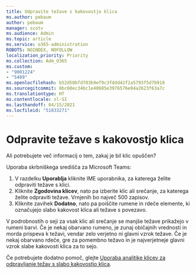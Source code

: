 ```yaml
---
title: Odpravite težave s kakovostjo klica
ms.author: pebaum
author: pebaum
manager: scotv
ms.audience: Admin
ms.topic: article
ms.service: o365-administration
ROBOTS: NOINDEX, NOFOLLOW
localization_priority: Priority
ms.collection: Adm_O365
ms.custom:
- "9001224"
- "5489"
ms.openlocfilehash: b52d50bfd703b9ef9c3fddd42f2a5793f5d7b918
ms.sourcegitcommit: 8bc60ec34bc1e40685e3976576e04a2623f63a7c
ms.translationtype: HT
ms.contentlocale: sl-SI
ms.lasthandoff: 04/15/2021
ms.locfileid: "51833271"
---
```

# <a name="troubleshoot-call-quality-problems"></a>Odpravite težave s kakovostjo klica

Ali potrebujete več informacij o tem, zakaj je bil klic opuščen?

Uporaba skrbniškega središča za Microsoft Teams:

1. V razdelku **Uporablja** kliknite IME uporabnika, za katerega želite odpraviti težave s klici.
2. Kliknite **Zgodovina klicev**, nato pa izberite klic ali srečanje, za katerega želite odpraviti težave. Vrnjenih bo največ 500 zapisov.
3. Kliknite zavihek **Dodatno**, nato pa poiščite rumene in rdeče elemente, ki označujejo slabo kakovost klica ali težave s povezavo.

V podrobnostih o seji za vsak klic ali srečanje se manjše težave prikažejo v rumeni barvi. Če je nekaj obarvano rumeno, je zunaj običajnih vrednosti in morda prispeva k težavi, vendar zelo verjetno ni glavni vzrok težave. Če je nekaj obarvano rdeče, gre za pomembno težavo in je najverjetneje glavni vzrok slabe kakovosti klica za to sejo.

Če potrebujete dodatno pomoč, glejte [Uporaba analitike klicev za odpravljanje težav s slabo kakovostjo klica](https://docs.microsoft.com/microsoftteams/use-call-analytics-to-troubleshoot-poor-call-quality#troubleshoot-call-quality-problems-using-call-analytics).
